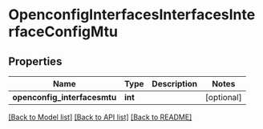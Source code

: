 # OpenconfigInterfacesInterfacesInterfaceConfigMtu

## Properties
Name | Type | Description | Notes
------------ | ------------- | ------------- | -------------
**openconfig_interfacesmtu** | **int** |  | [optional] 

[[Back to Model list]](../README.md#documentation-for-models) [[Back to API list]](../README.md#documentation-for-api-endpoints) [[Back to README]](../README.md)


